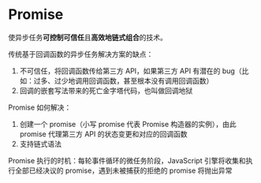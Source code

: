 # Promise

使异步任务**可控制可信任**且**高效地链式组合**的技术。

传统基于回调函数的异步任务解决方案的缺点：

1. 不可信任，将回调函数传给第三方 API，如果第三方 API 有潜在的 bug（比如：过多、过少地调用回调函数，甚至根本没有调用回调函数）
2. 回调的嵌套写法带来的死亡金字塔代码，也叫做回调地狱

Promise 如何解决：

1. 创建一个 promise（小写 promise 代表 Promise 构造器的实例），由此 promise 代理第三方 API 的状态变更和对应的回调函数
2. 支持链式语法

Promise 执行的时机：每轮事件循环的微任务阶段，JavaScript 引擎将收集和执行全部已经决议的 promise，遇到未被捕获的拒绝的 promise 将抛出异常
